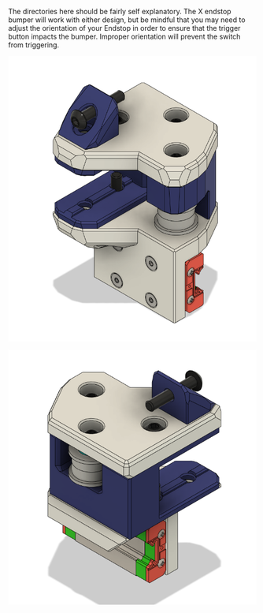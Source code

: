 The directories here should be fairly self explanatory. The X endstop bumper will work with either design, but be mindful that you may need to adjust the orientation of your Endstop in order to ensure that the trigger button impacts the bumper. Improper orientation will prevent the switch from triggering.

![Image of Stealth Zero Gantry](../Images/XY_Joint_Inner_Front.png)

![Image of Stealth Zero Gantry](../Images/XY_Joint_Outer_Rear.png)
